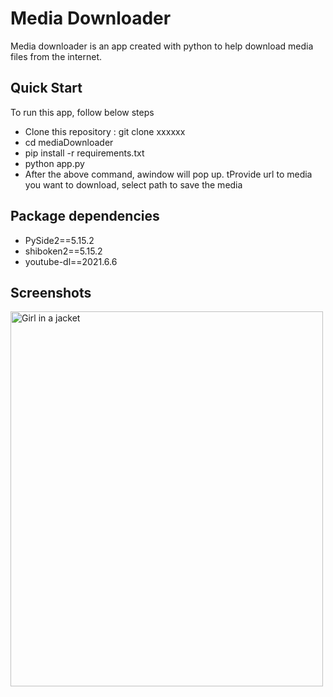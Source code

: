<h1>Media Downloader</h1>
<p>
 Media downloader is an app created with python to help download media files from the internet. 
</p>

<h2>Quick Start</h2>
To run this app, follow below steps
<ul>
 <li>Clone this repository : git clone xxxxxx</li>
 <li>cd mediaDownloader </li>
 <li>pip install -r requirements.txt </li>
 <li>python app.py</li>
 <li> After the above command, awindow will pop up. tProvide url to media you want to download, select path to save the media </li> 
</ul>
<h2>Package dependencies</h2>
<ul>
 <li>PySide2==5.15.2</li>
 <li>shiboken2==5.15.2</li>
 <li>youtube-dl==2021.6.6</li>
</ul>
<h2>Screenshots</h2>
<img src="screenshots/step1" alt="Girl in a jacket" width="500" height="600">
